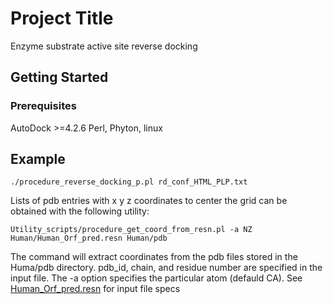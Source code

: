 # Project Title

Enzyme substrate active site reverse docking

## Getting Started


### Prerequisites

AutoDock >=4.2.6
Perl, Phyton, linux

## Example

```
./procedure_reverse_docking_p.pl rd_conf_HTML_PLP.txt
```

Lists of pdb entries with x y z coordinates to center the grid 
can be obtained with the following utility:

```
Utility_scripts/procedure_get_coord_from_resn.pl -a NZ Human/Human_Orf_pred.resn Human/pdb
```
The command will extract coordinates from the pdb files stored in the Huma/pdb directory.
pdb_id, chain, and residue number are specified in the input file. The -a option specifies the particular atom (defauld CA).
See  [Human_Orf_pred.resn](https://github.com/Percud/Rev_Docking/edit/master/Human/Human_Orf_pred.resn) for input file specs
